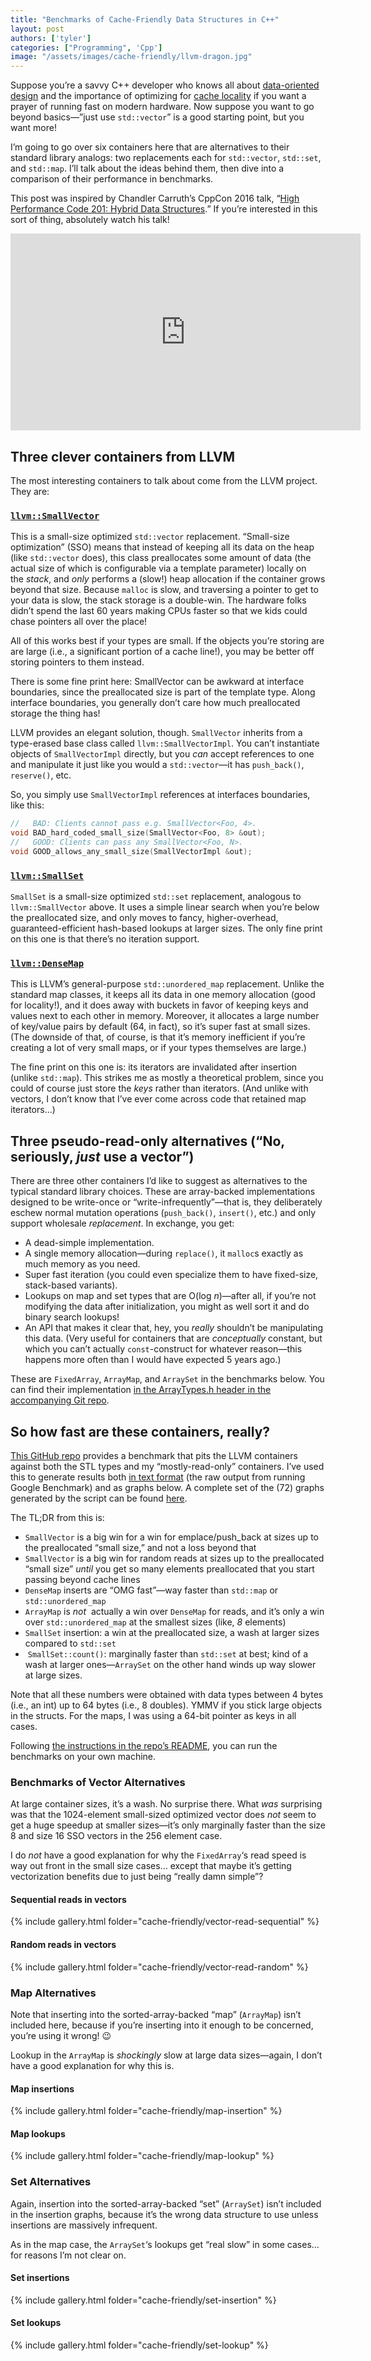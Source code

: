 ```yaml
---
title: "Benchmarks of Cache-Friendly Data Structures in C++"
layout: post
authors: ['tyler']
categories: ["Programming", 'Cpp']
image: "/assets/images/cache-friendly/llvm-dragon.jpg"
---
```


Suppose you’re a savvy C++ developer who knows all about [data-oriented design](https://www.youtube.com/watch?v=rX0ItVEVjHc) and the importance of optimizing for [cache locality](https://tylerayoung.com/2017/01/23/notes-on-game-programming-patterns-by-robert-nystrom/#chapter17-datalocalityi.e.data-orienteddesign) if you want a prayer of running fast on modern hardware. Now suppose you want to go beyond basics—”just use `std::vector`” is a good starting point, but you want more!

I’m going to go over six containers here that are alternatives to their standard library analogs: two replacements each for `std::vector`, `std::set`, and `std::map`. I’ll talk about the ideas behind them, then dive into a comparison of their performance in benchmarks.

This post was inspired by Chandler Carruth’s CppCon 2016 talk, “[High Performance Code 201: Hybrid Data Structures](https://www.youtube.com/watch?v=vElZc6zSIXM).” If you’re interested in this sort of thing, absolutely watch his talk!

<iframe width="560" height="315" src="https://www.youtube-nocookie.com/embed/vElZc6zSIXM" title="YouTube video player" frameborder="0" allow="accelerometer; autoplay; clipboard-write; encrypted-media; gyroscope; picture-in-picture" allowfullscreen></iframe>

Three clever containers from LLVM
---------------------------------

The most interesting containers to talk about come from the LLVM project. They are:

### [`llvm::SmallVector`](http://llvm.org/docs/ProgrammersManual.html#llvm-adt-smallvector-h)

This is a small-size optimized `std::vector` replacement. “Small-size optimization” (SSO) means that instead of keeping all its data on the heap (like `std::vector` does), this class preallocates some amount of data (the actual size of which is configurable via a template parameter) locally on the _stack_, and _only_ performs a (slow!) heap allocation if the container grows beyond that size. Because `malloc` is slow, and traversing a pointer to get to your data is slow, the stack storage is a double-win. The hardware folks didn’t spend the last 60 years making CPUs faster so that we kids could chase pointers all over the place!

All of this works best if your types are small. If the objects you’re storing are are large (i.e., a significant portion of a cache line!), you may be better off storing pointers to them instead.

There is some fine print here: SmallVector can be awkward at interface boundaries, since the preallocated size is part of the template type. Along interface boundaries, you generally don’t care how much preallocated storage the thing has!

LLVM provides an elegant solution, though. `SmallVector` inherits from a type-erased base class called `llvm::SmallVectorImpl`. You can’t instantiate objects of `SmallVectorImpl` directly, but you _can_ accept references to one and manipulate it just like you would a `std::vector`—it has `push_back()`, `reserve()`, etc.

So, you simply use `SmallVectorImpl` references at interfaces boundaries, like this:

```cpp
//   BAD: Clients cannot pass e.g. SmallVector<Foo, 4>.
void BAD_hard_coded_small_size(SmallVector<Foo, 8> &out);
//   GOOD: Clients can pass any SmallVector<Foo, N>.
void GOOD_allows_any_small_size(SmallVectorImpl &out);
```

### [`llvm::SmallSet`](http://llvm.org/docs/ProgrammersManual.html#llvm-adt-smallset-h)

`SmallSet` is a small-size optimized `std::set` replacement, analogous to `llvm::SmallVector` above. It uses a simple linear search when you’re below the preallocated size, and only moves to fancy, higher-overhead, guaranteed-efficient hash-based lookups at larger sizes. The only fine print on this one is that there’s no iteration support.

### [`llvm::DenseMap`](http://llvm.org/docs/ProgrammersManual.html#llvm-adt-densemap-h)

This is LLVM’s general-purpose `std::unordered_map` replacement. Unlike the standard map classes, it keeps all its data in one memory allocation (good for locality!), and it does away with buckets in favor of keeping keys and values next to each other in memory. Moreover, it allocates a large number of key/value pairs by default (64, in fact), so it’s super fast at small sizes. (The downside of that, of course, is that it’s memory inefficient if you’re creating a lot of very small maps, or if your types themselves are large.)

The fine print on this one is: its iterators are invalidated after insertion (unlike `std::map`). This strikes me as mostly a theoretical problem, since you could of course just store the _keys_ rather than iterators. (And unlike with vectors, I don’t know that I’ve ever come across code that retained map iterators…)

Three pseudo-read-only alternatives (“No, seriously, _just_ use a vector”)
--------------------------------------------------------------------------

There are three other containers I’d like to suggest as alternatives to the typical standard library choices. These are array-backed implementations designed to be write-once or “write-infrequently”—that is, they deliberately eschew normal mutation operations (`push_back()`, `insert()`, etc.) and only support wholesale _replacement_. In exchange, you get:

*   A dead-simple implementation.
*   A single memory allocation—during `replace()`, it `malloc`s exactly as much memory as you need.
*   Super fast iteration (you could even specialize them to have fixed-size, stack-based variants).
*   Lookups on map and set types that are O(log _n_)—after all, if you’re not modifying the data after initialization, you might as well sort it and do binary search lookups!
*   An API that makes it clear that, hey, you _really_ shouldn’t be manipulating this data. (Very useful for containers that are _conceptually_ constant, but which you can’t actually `const`\-construct for whatever reason—this happens more often than I would have expected 5 years ago.)

These are `FixedArray`, `ArrayMap`, and `ArraySet` in the benchmarks below. You can find their implementation [in the ArrayTypes.h header in the accompanying Git repo](https://github.com/s3cur3/llvm-data-structure-benchmarks/blob/master/ArrayTypes.h).

So how fast are these containers, really?
-----------------------------------------

[This GitHub repo](https://github.com/s3cur3/llvm-data-structure-benchmarks) provides a benchmark that pits the LLVM containers against both the STL types and my “mostly-read-only” containers. I’ve used this to generate results both [in text format](https://github.com/s3cur3/llvm-data-structure-benchmarks/blob/master/scripts/llvm_data_structure_benchmark_results.txt) (the raw output from running Google Benchmark) and as graphs below. A complete set of the (72) graphs generated by the script can be found [here](https://imgur.com/a/QljLj7R).

The TL;DR from this is:

*   `SmallVector` is a big win for a win for emplace/push\_back at sizes up to the preallocated “small size,” and not a loss beyond that
*   `SmallVector` is a big win for random reads at sizes up to the preallocated “small size” _until_ you get so many elements preallocated that you start passing beyond cache lines
*   `DenseMap` inserts are “OMG fast”—way faster than `std::map` or `std::unordered_map`
*   `ArrayMap` is _not_  actually a win over `DenseMap` for reads, and it’s only a win over `std::unordered_map` at the smallest sizes (like, _8_ elements)
*   `SmallSet` insertion: a win at the preallocated size, a wash at larger sizes compared to `std::set`
*    `SmallSet::count()`: marginally faster than `std::set` at best; kind of a wash at larger ones—`ArraySet` on the other hand winds up way slower at large sizes.

Note that all these numbers were obtained with data types between 4 bytes (i.e., an int) up to 64 bytes (i.e., 8 doubles). YMMV if you stick large objects in the structs. For the maps, I was using a 64-bit pointer as keys in all cases.

Following [the instructions in the repo’s README](https://github.com/s3cur3/llvm-data-structure-benchmarks), you can run the benchmarks on your own machine.

### Benchmarks of Vector Alternatives

At large container sizes, it’s a wash. No surprise there. What _was_ surprising was that the 1024-element small-sized optimized vector does _not_ seem to get a huge speedup at smaller sizes—it’s only marginally faster than the size 8 and size 16 SSO vectors in the 256 element case.

I do _not_ have a good explanation for why the `FixedArray`‘s read speed is way out front in the small size cases… except that maybe it’s getting vectorization benefits due to just being “really damn simple”?

#### Sequential reads in vectors

{% include gallery.html folder="cache-friendly/vector-read-sequential" %}

#### Random reads in vectors

{% include gallery.html folder="cache-friendly/vector-read-random" %}

### Map Alternatives

Note that inserting into the sorted-array-backed “map” (`ArrayMap`) isn’t included here, because if you’re inserting into it enough to be concerned, you’re using it wrong! 😉

Lookup in the `ArrayMap` is _shockingly_ slow at large data sizes—again, I don’t have a good explanation for why this is.

#### Map insertions

{% include gallery.html folder="cache-friendly/map-insertion" %}

#### Map lookups

{% include gallery.html folder="cache-friendly/map-lookup" %}

### Set Alternatives

Again, insertion into the sorted-array-backed “set” (`ArraySet`) isn’t included in the insertion graphs, because it’s the wrong data structure to use unless insertions are massively infrequent.

As in the map case, the `ArraySet`‘s lookups get “real slow” in some cases… for reasons I’m not clear on.

#### Set insertions

{% include gallery.html folder="cache-friendly/set-insertion" %}

#### Set lookups

{% include gallery.html folder="cache-friendly/set-lookup" %}


